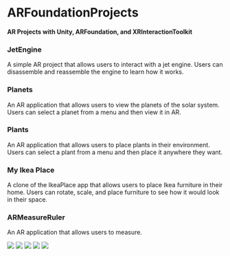# ARFoundationProjects
**AR Projects with Unity, ARFoundation, and XRInteractionToolkit**

### JetEngine
A simple AR project that allows users to interact with a jet engine. Users can disassemble and reassemble the engine to learn how it works.

### Planets
An AR application that allows users to view the planets of the solar system. Users can select a planet from a menu and then view it in AR.

### Plants
An AR application that allows users to place plants in their environment. Users can select a plant from a menu and then place it anywhere they want.

### My Ikea Place
A clone of the IkeaPlace app that allows users to place Ikea furniture in their home. Users can rotate, scale, and place furniture to see how it would look in their space.

### ARMeasureRuler
An AR application that allows users to measure.

![](https://github.com/dendritaDev/ARFoundationProjects-Unity/blob/main/ARJetEngine.gif)
![](https://github.com/dendritaDev/ARFoundationProjects-Unity/blob/main/ARPlanets.gif)
![](https://github.com/dendritaDev/ARFoundationProjects-Unity/blob/main/ARPlants.gif)
![](https://github.com/dendritaDev/ARFoundationProjects-Unity/blob/main/MyIkeaPlace.gif)
![](https://github.com/dendritaDev/ARFoundationProjects-Unity/blob/main/ARRule.gif)


